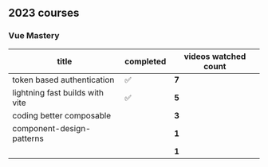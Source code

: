 ## 2023 courses

### Vue Mastery

| title                           | completed | videos watched count |
| ------------------------------- | --------- | -------------------- |
| token based authentication      | ✅        | **7**                |
| lightning fast builds with vite | ✅        | **5**                |
| coding better composable        |           | **3**                |
| component-design-patterns       |           | **1**                |
|                                 |           | **1**                |
